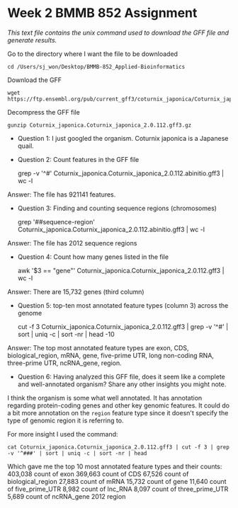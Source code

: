 # Week 2 BMMB 852 Assignment
*This text file contains the unix command used to download the GFF file and generate results.*

Go to the directory where I want the file to be downloaded

	cd /Users/sj_won/Desktop/BMMB-852_Applied-Bioinformatics

Download the GFF 

	wget https://ftp.ensembl.org/pub/current_gff3/coturnix_japonica/Coturnix_japonica.Coturnix_japonica_2.0.112.gff3.gz

Decompress the GFF file

	gunzip Coturnix_japonica.Coturnix_japonica_2.0.112.gff3.gz

* Question 1:
I just googled the organism. Coturnix japonica is a Japanese quail.

* Question 2: Count features in the GFF file

	grep -v '^#' Coturnix_japonica.Coturnix_japonica_2.0.112.abinitio.gff3 | wc -l

Answer: The file has 921141 features.

* Question 3: Finding and counting sequence regions (chromosomes)

	grep '##sequence-region' Coturnix_japonica.Coturnix_japonica_2.0.112.abinitio.gff3 | wc -l

Answer: The file has 2012 sequence regions

* Question 4: Count how many genes listed in the file 

    awk '$3 == "gene"' Coturnix_japonica.Coturnix_japonica_2.0.112.gff3 | wc -l

Answer: There are 15,732 genes (third column)

* Question 5: top-ten most annotated feature types (column 3) across the genome

	cut -f 3 Coturnix_japonica.Coturnix_japonica_2.0.112.gff3 | grep -v '^#' | sort | uniq -c | sort -nr | head -10

Answer: The top most annotated feature types are exon, CDS, biological_region, mRNA, gene, five-prime UTR, long non-coding RNA, three-prime UTR, ncRNA_gene, region. 

* Question 6: Having analyzed this GFF file, does it seem like a complete and well-annotated organism? Share any other insights you might note.

I think the organism is some what well annotated. It has annotation regarding protein-coding genes and other key genomic features. It could do a bit more annotation on the `region` feature type since it doesn't specify the type of genomic region it is referring to.

For more insight I used the command:

	cat Coturnix_japonica.Coturnix_japonica_2.0.112.gff3 | cut -f 3 | grep -v '^###' | sort | uniq -c | sort -nr | head


Which gave me the top 10 most annotated feature types and their counts:
403,038 count of exon
369,663 count of CDS
67,526 count of biological_region
27,883 count of mRNA
15,732 count of gene
11,640 count of five_prime_UTR
8,982 count of lnc_RNA
8,097 count of three_prime_UTR
5,689 count of ncRNA_gene
2012 region
